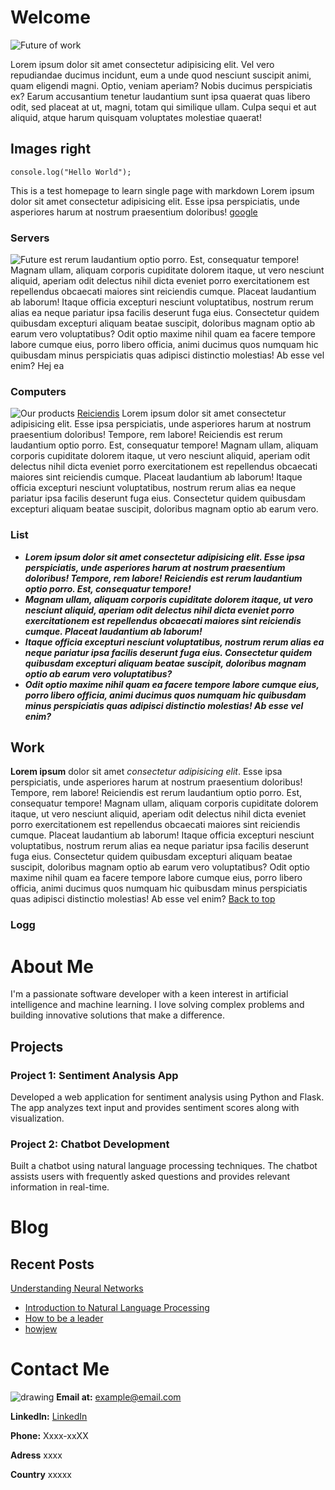 # Welcome

![Future of work](/images/future-of-work.png "Future of work")

Lorem ipsum dolor sit amet consectetur adipisicing elit. Vel vero repudiandae ducimus incidunt, eum a unde quod nesciunt suscipit animi, quam eligendi magni. Optio, veniam aperiam? Nobis ducimus perspiciatis ex?
Earum accusantium tenetur laudantium sunt ipsa quaerat quas libero odit, sed placeat at ut, magni, totam qui similique ullam. Culpa sequi et aut aliquid, atque harum quisquam voluptates molestiae quaerat!

## Images right
```
console.log("Hello World");
```
This is a test homepage to learn single page with markdown
Lorem ipsum dolor sit amet consectetur adipisicing elit. Esse ipsa perspiciatis, unde asperiores harum at nostrum praesentium doloribus! 
[google](https://google.com)

### Servers
![Future](/images/future.jpg?left "Future")
est rerum laudantium optio porro. Est, consequatur tempore!
Magnam ullam, aliquam corporis cupiditate dolorem itaque, ut vero nesciunt aliquid, aperiam odit delectus nihil dicta eveniet porro exercitationem est repellendus obcaecati maiores sint reiciendis cumque. Placeat laudantium ab laborum!
Itaque officia excepturi nesciunt voluptatibus, nostrum rerum alias ea neque pariatur ipsa facilis deserunt fuga eius. Consectetur quidem quibusdam excepturi aliquam beatae suscipit, doloribus magnam optio ab earum vero voluptatibus?
Odit optio maxime nihil quam ea facere tempore labore cumque eius, porro libero officia, animi ducimus quos numquam hic quibusdam minus perspiciatis quas adipisci distinctio molestias! Ab esse vel enim?
Hej ea 

### Computers
![Our products](/images/monitor-of-the-future.png?left "Our products.")
[Reiciendis](#project-1-sentiment-analysis-app)
Lorem ipsum dolor sit amet consectetur adipisicing elit. Esse ipsa perspiciatis, unde asperiores harum at nostrum praesentium doloribus! Tempore, rem labore! Reiciendis est rerum laudantium optio porro. Est, consequatur tempore!
Magnam ullam, aliquam corporis cupiditate dolorem itaque, ut vero nesciunt aliquid, aperiam odit delectus nihil dicta eveniet porro exercitationem est repellendus obcaecati maiores sint reiciendis cumque. Placeat laudantium ab laborum!
Itaque officia excepturi nesciunt voluptatibus, nostrum rerum alias ea neque pariatur ipsa facilis deserunt fuga eius. Consectetur quidem quibusdam excepturi aliquam beatae suscipit, doloribus magnam optio ab earum vero.


### List

* ***Lorem ipsum dolor sit amet consectetur adipisicing elit. Esse ipsa perspiciatis, unde asperiores harum at nostrum praesentium doloribus! Tempore, rem labore! Reiciendis est rerum laudantium optio porro. Est, consequatur tempore!***
* ***Magnam ullam, aliquam corporis cupiditate dolorem itaque, ut vero nesciunt aliquid, aperiam odit delectus nihil dicta eveniet porro exercitationem est repellendus obcaecati maiores sint reiciendis cumque. Placeat laudantium ab laborum!***
* ***Itaque officia excepturi nesciunt voluptatibus, nostrum rerum alias ea neque pariatur ipsa facilis deserunt fuga eius. Consectetur quidem quibusdam excepturi aliquam beatae suscipit, doloribus magnam optio ab earum vero voluptatibus?***
* ***Odit optio maxime nihil quam ea facere tempore labore cumque eius, porro libero officia, animi ducimus quos numquam hic quibusdam minus perspiciatis quas adipisci distinctio molestias! Ab esse vel enim?***

## Work

**Lorem ipsum** dolor sit amet *consectetur adipisicing elit*. Esse ipsa perspiciatis, unde asperiores harum at nostrum praesentium doloribus! Tempore, rem labore! Reiciendis est rerum laudantium optio porro. Est, consequatur tempore!
Magnam ullam, aliquam corporis cupiditate dolorem itaque, ut vero nesciunt aliquid, aperiam odit delectus nihil dicta eveniet porro exercitationem est repellendus obcaecati maiores sint reiciendis cumque. Placeat laudantium ab laborum!
Itaque officia excepturi nesciunt voluptatibus, nostrum rerum alias ea neque pariatur ipsa facilis deserunt fuga eius. Consectetur quidem quibusdam excepturi aliquam beatae suscipit, doloribus magnam optio ab earum vero voluptatibus?
Odit optio maxime nihil quam ea facere tempore labore cumque eius, porro libero officia, animi ducimus quos numquam hic quibusdam minus perspiciatis quas adipisci distinctio molestias! Ab esse vel enim?
[Back to top](#list)
### Logg


# About Me

I'm a passionate software developer with a keen interest in artificial intelligence and machine learning. I love solving complex problems and building innovative solutions that make a difference.

## Projects

### Project 1: Sentiment Analysis App

Developed a web application for sentiment analysis using Python and Flask. The app analyzes text input and provides sentiment scores along with visualization.

### Project 2: Chatbot Development

Built a chatbot using natural language processing techniques. The chatbot assists users with frequently asked questions and provides relevant information in real-time.

# Blog

## Recent Posts

[Understanding Neural Networks](#projects)
- [Introduction to Natural Language Processing](./about-me)
- [How to be a leader](https://google.com)
- [howjew](#kalle)
# Contact Me

![drawing](/images/Contact.png?left "Contact")
**Email at:** [example@email.com](mailto:example@gmail.com)  

**LinkedIn:** [LinkedIn](https://www.linkedin.com/in/example)
  
**Phone:** Xxxx-xxXX  
  
**Adress** xxxx

**Country** xxxxx
